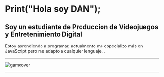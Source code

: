 # Print("Hola soy DAN");

## Soy un estudiante de Produccion de Videojuegos y Entretenimiento Digital 

Estoy aprendiendo a programar, actualmente me especializo más en JavaScript pero me adapto a cualquier lenguaje...
****************************
![gameover](https://user-images.githubusercontent.com/127906938/234038269-8f3bd874-a4d4-4ffc-a059-f69c278764a6.png)
****************************
